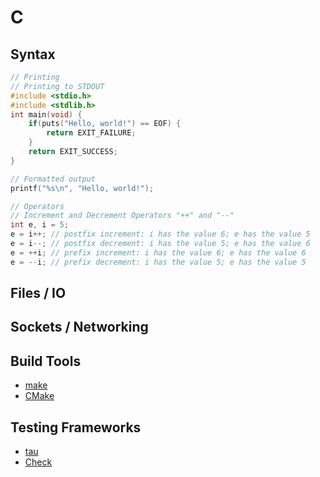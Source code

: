 # C

## Syntax

```c
// Printing
// Printing to STDOUT
#include <stdio.h>
#include <stdlib.h>
int main(void) {
    if(puts("Hello, world!") == EOF) {
        return EXIT_FAILURE;
    }
    return EXIT_SUCCESS;
}

// Formatted output
printf("%s\n", "Hello, world!");

// Operators
// Increment and Decrement Operators "++" and "--"
int e, i = 5;
e = i++; // postfix increment: i has the value 6; e has the value 5
e = i--; // postfix decrement: i has the value 5; e has the value 6
e = ++i; // prefix increment: i has the value 6; e has the value 6
e = --i; // prefix decrement: i has the value 5; e has the value 5
```

## Files / IO

## Sockets / Networking

## Build Tools

- [make](https://www.gnu.org/software/make/)
- [CMake](https://cmake.org/)

## Testing Frameworks

- [tau](https://github.com/jasmcaus/tau)
- [Check](https://libcheck.github.io/check/)
